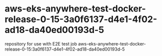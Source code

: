 # aws-eks-anywhere-test-docker-release-0-15-3a0f6137-d4e1-4f02-ad18-da40ed00193d-5
repository for use with E2E test job aws-eks-anywhere-test-docker-release-0-15:3a0f6137-d4e1-4f02-ad18-da40ed00193d-5
